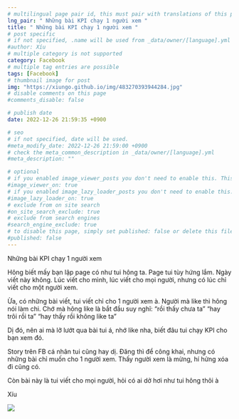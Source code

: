 ```yaml
---
# multilingual page pair id, this must pair with translations of this page. (This name must be unique)
lng_pair: " Những bài KPI chạy 1 người xem "
title: " Những bài KPI chạy 1 người xem "
# post specific
# if not specified, .name will be used from _data/owner/[language].yml
#author: Xíu
# multiple category is not supported
category: Facebook
# multiple tag entries are possible
tags: [Facebook]
# thumbnail image for post
img: "https://xiungo.github.io/img/483270393944284.jpg"
# disable comments on this page
#comments_disable: false

# publish date
date: 2022-12-26 21:59:35 +0900

# seo
# if not specified, date will be used.
#meta_modify_date: 2022-12-26 21:59:00 +0900
# check the meta_common_description in _data/owner/[language].yml
#meta_description: ""

# optional
# if you enabled image_viewer_posts you don't need to enable this. This is only if image_viewer_posts = false
#image_viewer_on: true
# if you enabled image_lazy_loader_posts you don't need to enable this. This is only if image_lazy_loader_posts = false
#image_lazy_loader_on: true
# exclude from on site search
#on_site_search_exclude: true
# exclude from search engines
#search_engine_exclude: true
# to disable this page, simply set published: false or delete this file
#published: false
---
```

Những bài KPI chạy 1 người xem

Hông biết mấy bạn lập page có như tui hông ta. Page tui tùy hứng lắm. Ngày viết này không. Lúc viết cho mình, lúc viết cho mọi người, nhưng có lúc chỉ viết cho một người xem.

Ừa, có những bài viết, tui viết chỉ cho 1 người xem à. Người mà like thì hông nói làm chi. Chớ mà hông like là bắt đầu suy nghĩ:
“rồi thấy chưa ta”
“hay trôi rồi ta”
“hay thấy rồi không like ta”

Dị đó, nên ai mà lỡ lướt qua bài tui á, nhớ like nha, biết đâu tui chạy KPI cho bạn xem đó.

Story trên FB cá nhân tui cũng hay dị. Đăng thì để công khai, nhưng có những bài chỉ muốn cho 1 người xem. Thấy người xem là mừng, hí hửng xóa đi cũng có.

Còn bài này là tui viết cho mọi người, hỏi có ai dở hơi như tui hông thôi à

Xíu
<!-- outline-end -->

<img src= "https://xiungo.github.io/img/483270393944284.jpg">


